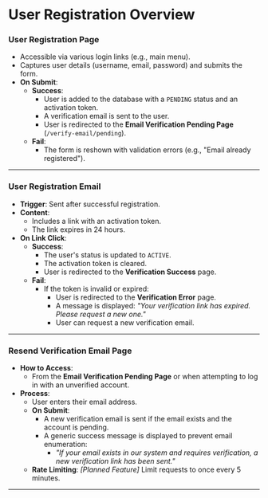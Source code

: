 # **User Registration Overview**

### **User Registration Page**
- Accessible via various login links (e.g., main menu).
- Captures user details (username, email, password) and submits the form.
- **On Submit**:
  - **Success**:
    - User is added to the database with a `PENDING` status and an activation token.
    - A verification email is sent to the user.
    - User is redirected to the **Email Verification Pending Page** (`/verify-email/pending`).
  - **Fail**:
    - The form is reshown with validation errors (e.g., "Email already registered").

---

### **User Registration Email**
- **Trigger**: Sent after successful registration.
- **Content**:
  - Includes a link with an activation token.
  - The link expires in 24 hours.
- **On Link Click**:
  - **Success**:
    - The user's status is updated to `ACTIVE`.
    - The activation token is cleared.
    - User is redirected to the **Verification Success** page.
  - **Fail**:
    - If the token is invalid or expired:
      - User is redirected to the **Verification Error** page.
      - A message is displayed: *"Your verification link has expired. Please request a new one."*
      - User can request a new verification email.

---

### **Resend Verification Email Page**
- **How to Access**:
  - From the **Email Verification Pending Page** or when attempting to log in with an unverified account.
- **Process**:
  - User enters their email address.
  - **On Submit**:
    - A new verification email is sent if the email exists and the account is pending.
    - A generic success message is displayed to prevent email enumeration:
      - *"If your email exists in our system and requires verification, a new verification link has been sent."*
  - **Rate Limiting**: *[Planned Feature]* Limit requests to once every 5 minutes.

---